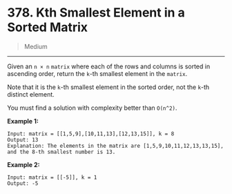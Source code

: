 # 378. Kth Smallest Element in a Sorted Matrix

> Medium

------

Given an `n × n` `matrix` where each of the rows and columns is sorted in ascending order, return the `k`-th smallest element in the `matrix`.

Note that it is the `k`-th smallest element in the sorted order, not the `k`-th distinct element.

You must find a solution with complexity better than `O(n^2)`.

**Example 1:**

```
Input: matrix = [[1,5,9],[10,11,13],[12,13,15]], k = 8
Output: 13
Explanation: The elements in the matrix are [1,5,9,10,11,12,13,13,15], and the 8-th smallest number is 13.
```

**Example 2:**

```
Input: matrix = [[-5]], k = 1
Output: -5
```